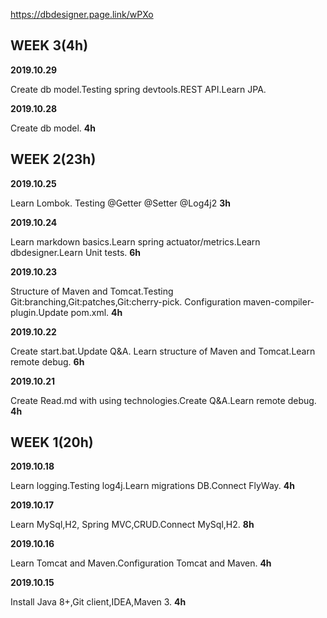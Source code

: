 https://dbdesigner.page.link/wPXo

## WEEK 3(4h)

**2019.10.29**

Create db model.Testing spring devtools.REST API.Learn JPA.

**2019.10.28**

Create db model. **4h**

## WEEK 2(23h)

**2019.10.25**

Learn Lombok. Testing @Getter @Setter @Log4j2 **3h**

**2019.10.24**

Learn markdown basics.Learn spring actuator/metrics.Learn dbdesigner.Learn Unit tests. **6h**

**2019.10.23**

Structure of Maven and Tomcat.Testing Git:branching,Git:patches,Git:cherry-pick. Configuration maven-compiler-plugin.Update pom.xml. **4h**

**2019.10.22**

Create start.bat.Update Q&A. Learn structure of Maven and Tomcat.Learn remote debug. **6h**

**2019.10.21**

Create Read.md with using technologies.Create Q&A.Learn remote debug. **4h**

## WEEK 1(20h)

**2019.10.18**

Learn logging.Testing log4j.Learn migrations DB.Connect FlyWay. **4h**

**2019.10.17**

Learn MySql,H2, Spring MVC,CRUD.Connect MySql,H2. **8h**

**2019.10.16**

Learn Tomcat and Maven.Configuration Tomcat and Maven. **4h**

**2019.10.15** 

Install Java 8+,Git client,IDEA,Maven 3. **4h**
